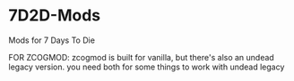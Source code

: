 # 7D2D-Mods
Mods for 7 Days To Die

FOR ZCOGMOD:
  zcogmod is built for vanilla, but there's also an undead legacy version. you need both for some things to work with undead legacy <currently nothing actually lol>
